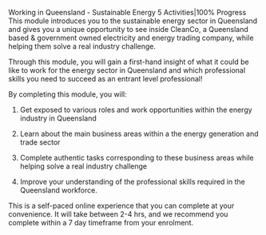 
Working in Queensland - Sustainable Energy
5 Activities|100% Progress
This module introduces you to the sustainable energy sector in Queensland and gives you a unique opportunity to see inside CleanCo, a Queensland based & government owned electricity and energy trading company, while helping them solve a real industry challenge. 

Through this module, you will gain a first-hand insight of what it could be like to work for the energy sector in Queensland and which professional skills you need to succeed as an entrant level professional!

By completing this module, you will:

1. Get exposed to various roles and work opportunities within the energy industry in Queensland

2. Learn about the main business areas within a the energy generation and trade sector

3. Complete authentic tasks corresponding to these business areas while helping solve a real industry challenge

4. Improve your understanding of the professional skills required in the Queensland workforce.


This is a self-paced online experience that you can complete at your convenience. It will take between 2-4 hrs, and we recommend you complete within a 7 day timeframe from your enrolment.
